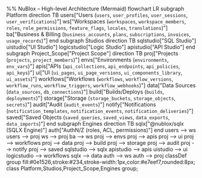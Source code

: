 %% NuBlox – High-level Architecture (Mermaid)
flowchart LR
  subgraph Platform
    direction TB
    users["Users (`users`, `user_profiles`, `user_sessions`, `user_verifications`)"]
    ws["Workspaces (`workspaces`, `workspace_members`, `roles`, `role_permissions`, `feature_flags`, `locales`, `translations`)"]
    ba["Business & Billing (`business_accounts`, `plans`, `subscriptions`, `invoices`, `usage_records`)"]
  end
  subgraph Studios
    direction TB
    sqlstudio["SQL Studio"]
    uistudio["UI Studio"]
    logicstudio["Logic Studio"]
    apistudio["API Studio"]
  end
  subgraph Project_Scope["Project Scope"]
    direction TB
    proj["Projects (`projects`, `project_members`)"]
    envs["Environments (`environments`, `env_vars`)"]
    apis["APIs (`api_collections`, `api_endpoints`, `api_policies`, `api_keys`)"]
    ui["UI (`ui_pages`, `ui_page_versions`, `ui_components_library`, `ui_assets`)"]
    workflows["Workflows (`workflows`, `workflow_versions`, `workflow_runs`, `workflow_triggers`, `workflow_webhooks`)"]
    data["Data Sources (`data_sources`, `db_connections`)"]
    build["Builds/Deploys (`builds`, `deployments`)"]
    storage["Storage (`storage_buckets`, `storage_objects`, `secrets`)"]
    audit["Audit (`audit_events`)"]
    notify["Notifications (`notification_templates`, `notification_events`, `notification_deliveries`)"]
    saved["Saved Objects (`saved_queries`, `saved_views`, `data_exports`, `data_imports`)"]
  end
  subgraph Engines
    direction TB
    sqlx["@nublox/sqlx (SQLX Engine)"]
    auth["AuthN/Z (roles, ACL, permissions)"]
  end
  users --> ws
  users --> proj
  ws --> proj
  ba --> ws
  proj --> envs
  proj --> apis
  proj --> ui
  proj --> workflows
  proj --> data
  proj --> build
  proj --> storage
  proj --> audit
  proj --> notify
  proj --> saved
  sqlstudio --> sqlx
  apistudio --> apis
  uistudio --> ui
  logicstudio --> workflows
  sqlx --> data
  auth --> ws
  auth --> proj
  classDef group fill:#0e1526,stroke:#234,stroke-width:1px,color:#e7eef7,rounded:8px;
  class Platform,Studios,Project_Scope,Engines group;
